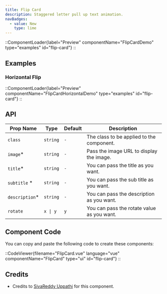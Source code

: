 ```yaml
---
title: Flip Card
description: Staggered letter pull up text animation.
navBadges:
  - value: New
    type: lime
---
```


::ComponentLoader{label="Preview" componentName="FlipCardDemo" type="examples" id="flip-card"}
::

## Examples

### Horizontal Flip

::ComponentLoader{label="Preview" componentName="FlipCardHorizontalDemo" type="examples" id="flip-card"}
::

## API

| Prop Name       | Type     | Default | Description                                |
| --------------- | -------- | ------- | ------------------------------------------ |
| `class`         | `string` | `-`     | The class to be applied to the component.  |
| `image`\*       | `string` | `-`     | Pass the image URL to display the image.   |
| `title`\*       | `string` | `-`     | You can pass the title as you want.        |
| `subtitle` \*   | `string` | `-`     | You can pass the sub title as you want.    |
| `description`\* | `string` | `-`     | You can pass the description as you want.  |
| `rotate`        | `x \| y` | `y`     | You can pass the rotate value as you want. |

## Component Code

You can copy and paste the following code to create these components:

::CodeViewer{filename="FlipCard.vue" language="vue" componentName="FlipCard" type="ui" id="flip-card"}
::

## Credits

- Credits to [SivaReddy Uppathi](https://github.com/sivareddyuppathi) for this component.
